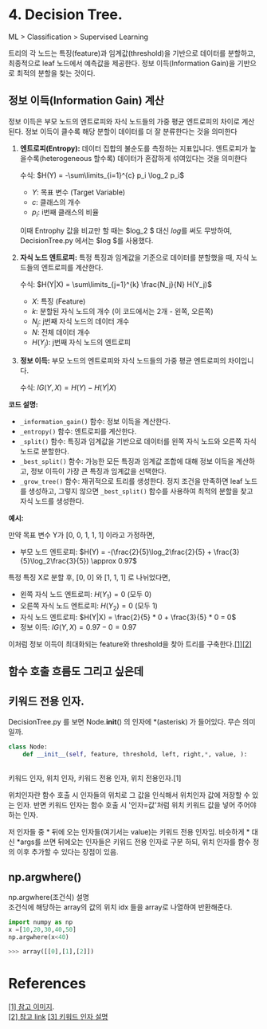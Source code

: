 # 4. Decision Tree.

ML > Classification > Supervised Learning  
 
 트리의 각 노드는 특징(feature)과 임계값(threshold)을 기반으로 데이터를 분할하고, 최종적으로 leaf 노드에서 예측값을 제공한다.
 정보 이득(Information Gain)을 기반으로 최적의 분할을 찾는 것이다.
## 정보 이득(Information Gain) 계산

정보 이득은 부모 노드의 엔트로피와 자식 노드들의 가중 평균 엔트로피의 차이로 계산된다.  정보 이득이 클수록 해당 분할이 데이터를 더 잘 분류한다는 것을 의미한다

1. **엔트로피(Entropy):**  데이터 집합의 불순도를 측정하는 지표입니다.  엔트로피가 높을수록(heterogeneous 할수록) 데이터가 혼잡하게 섞여있다는 것을 의미한다

   수식:
   $H(Y) = -\sum\limits_{i=1}^{c} p_i \log_2 p_i$

   - $Y$: 목표 변수 (Target Variable)
   - $c$: 클래스의 개수
   - $p_i$: i번째 클래스의 비율   
   
   이때 Entrophy 값을 비교만 할 때는 $log_2 $ 대신 $log$를 써도 무방하여, DecisionTree.py 에서는 $log $를 사용했다.

2. **자식 노드 엔트로피:** 특정 특징과 임계값을 기준으로 데이터를 분할했을 때, 자식 노드들의 엔트로피를 계산한다.

   수식:
   $H(Y|X) = \sum\limits_{j=1}^{k} \frac{N_j}{N} H(Y_j)$

   - $X$: 특징 (Feature)
   - $k$: 분할된 자식 노드의 개수 (이 코드에서는 2개 - 왼쪽, 오른쪽)
   - $N_j$: j번째 자식 노드의 데이터 개수
   - $N$: 전체 데이터 개수
   - $H(Y_j)$: j번째 자식 노드의 엔트로피

3. **정보 이득:** 부모 노드의 엔트로피와 자식 노드들의 가중 평균 엔트로피의 차이입니다.

   수식:
   $IG(Y, X) = H(Y) - H(Y|X)$

**코드 설명:**

- `_information_gain()` 함수: 정보 이득을 계산한다.
- `_entropy()` 함수: 엔트로피를 계산한다.
- `_split()` 함수: 특징과 임계값을 기반으로 데이터를 왼쪽 자식 노드와 오른쪽 자식 노드로 분할한다.
- `_best_split()` 함수:  가능한 모든 특징과 임계값 조합에 대해 정보 이득을 계산하고, 정보 이득이 가장 큰 특징과 임계값을 선택한다.
- `_grow_tree()` 함수: 재귀적으로 트리를 생성한다. 정지 조건을 만족하면 leaf 노드를 생성하고, 그렇지 않으면 `_best_split()` 함수를 사용하여 최적의 분할을 찾고 자식 노드를 생성한다.

**예시:**

만약 목표 변수 Y가 [0, 0, 1, 1, 1] 이라고 가정하면,

- 부모 노드 엔트로피:
$H(Y) = -(\frac{2}{5}\log_2\frac{2}{5} + \frac{3}{5}\log_2\frac{3}{5}) \approx 0.97$

특정 특징 X로 분할 후, [0, 0] 와 [1, 1, 1] 로 나뉘었다면,

- 왼쪽 자식 노드 엔트로피: $H(Y_1) = 0$ (모두 0)
- 오른쪽 자식 노드 엔트로피: $H(Y_2) = 0$ (모두 1)
- 자식 노드 엔트로피: $H(Y|X) = \frac{2}{5} * 0 + \frac{3}{5} * 0 = 0$
- 정보 이득: $IG(Y, X) = 0.97 - 0 = 0.97$

이처럼 정보 이득이 최대화되는 feature와 threshold을 찾아 트리를 구축한다.[[1]](https://img1.daumcdn.net/thumb/R1280x0/?scode=mtistory2&fname=https%3A%2F%2Fblog.kakaocdn.net%2Fdn%2FwiPMw%2FbtrzKQIxL5C%2FUU4JCaX9S2CIeyvS3tnmfK%2Fimg.png)[[2]](https://gofo-coding.tistory.com/entry/Decision-Tree-Information-Gain-1)


## 함수 호출 흐름도 그리고 싶은데
<!-- TODO 
data flow 를 시각화 해보고 싶은데.
-->



## 키워드 전용 인자.

<!-- 
? 키워드 전용 인자.
[o] 키워드 전용 인자.
-->

DecisionTree.py 를 보면 Node.__init__() 의 인자에 *(asterisk) 가 들어있다. 무슨 의미일까.

```python
class Node:
    def __init__(self, feature, threshold, left, right,*, value, ):
   
```

키워드 인자, 위치 인자, 키워드 전용 인자, 위치 전용인자.[1]

위치인자란 함수 호출 시 인자들의 위치로 그 값을 인식해서 위치인자 값에 저장할 수 있는 인자.
반면 키워드 인자는 함수 호출 시 '인자=값'처럼 위치 키워드 값을 넣어 주어야 하는 인자.

저 인자들 중 * 뒤에 오는 인자들(여기서는 value)는 키워드 전용 인자임.
비슷하게 * 대신 *args를 쓰면 뒤에오는 인자들은 키워드 전용 인자로 구분 하되,
위치 인자를 함수 정의 이후 추가할 수 있다는 장점이 있음.


## np.argwhere() 
<!-- 
? np.argwhere()
[o] np.argwhere()
-->

np.argwhere(조건식) 설명   
조건식에 해당하는 array의 값의 위치 idx 들을 array로 나열하여 반환해준다.

```python
import numpy as np
x =[10,20,30,40,50]   
np.argwhere(x<40)   

>>> array([[0],[1],[2]])
```

# References
[[1] 참고 이미지](https://img1.daumcdn.net/thumb/R1280x0/?scode=mtistory2&fname=https%3A%2F%2Fblog.kakaocdn.net%2Fdn%2FwiPMw%2FbtrzKQIxL5C%2FUU4JCaX9S2CIeyvS3tnmfK%2Fimg.png).   
[[2] 참고 link](https://gofo-coding.tistory.com/entry/Decision-Tree-Information-Gain-1)
[[3] 키워드 인자 설명](https://daryeou.tistory.com/386)